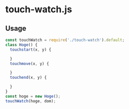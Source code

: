 # touch-watch.js

## Usage

```javascript
const touchWatch = require('./touch-watch').default;
class Hoge() {
  touchstart(x, y) {

  }
  touchmove(x, y) {

  }
  touchend(x, y) {

  }
}
const hoge = new Hoge();
touchWatch(hoge, dom);
```
